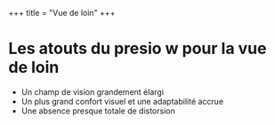 +++
title = "Vue de loin"
+++

# Les atouts du presio w pour la vue de loin

* Un champ de vision grandement élargi 
* Un plus grand confort visuel et une adaptabilité accrue 
* Une absence presque totale de distorsion 